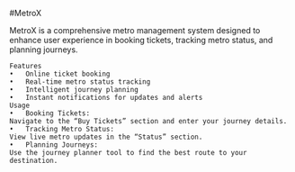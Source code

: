 #MetroX

MetroX is a comprehensive metro management system designed to enhance user experience in booking tickets, tracking metro status, and planning journeys.

    Features
	•	Online ticket booking
	•	Real-time metro status tracking
	•	Intelligent journey planning
	•	Instant notifications for updates and alerts
    Usage
	•	Booking Tickets:
	Navigate to the “Buy Tickets” section and enter your journey details.
	•	Tracking Metro Status:
	View live metro updates in the “Status” section.
	•	Planning Journeys:
	Use the journey planner tool to find the best route to your destination.

